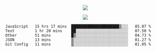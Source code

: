 <p align="center">
  <img src="https://fs-01.cyberdrop.cc/wallhaven-dpgrqo_1365x580-qR6v1Myt.png">
</p>

<p align="center">
  <img src="https://discord.c99.nl/widget/theme-4/287977955240706060.png">
</p>

<!--START_SECTION:waka-->
```text
JavaScript   15 hrs 17 mins  █████████████████████▒░░░   85.07 % 
Text         1 hr 20 mins    ██░░░░░░░░░░░░░░░░░░░░░░░   07.50 % 
Other        51 mins         █▒░░░░░░░░░░░░░░░░░░░░░░░   04.73 % 
JSON         13 mins         ▒░░░░░░░░░░░░░░░░░░░░░░░░   01.27 % 
Git Config   11 mins         ▒░░░░░░░░░░░░░░░░░░░░░░░░   01.05 % 
```
<!--END_SECTION:waka-->
